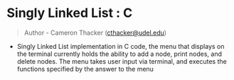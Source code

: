 # Singly Linked List : C
> Author - Cameron Thacker (cthacker@udel.edu)

* Singly Linked List implementation in C code, the menu that displays on the terminal currently holds the ability to add a node, print nodes, and delete nodes. The menu takes user input via terminal, and executes the functions specified by the answer to the menu
